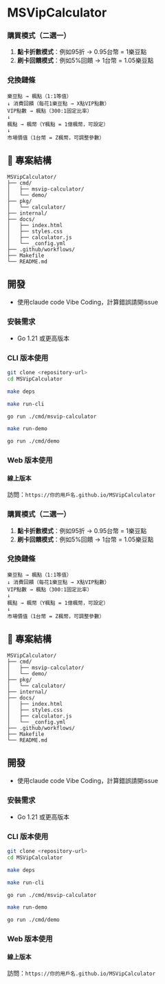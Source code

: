 # MSVipCalculator

### 購買模式（二選一）
1. **點卡折數模式**：例如95折 → 0.95台幣 = 1樂豆點
2. **刷卡回饋模式**：例如5%回饋 → 1台幣 = 1.05樂豆點

### 兌換鏈條
```
樂豆點 → 楓點（1:1等值）
↓ 消費回饋（每花1樂豆點 → X點VIP點數）
VIP點數 → 楓點（300:1固定比率）
↓ 
楓點 → 楓幣（Y楓點 = 1億楓幣，可設定）
↓
市場價值（1台幣 = Z楓幣，可調整參數）
```

## 📁 專案結構

```
MSVipCalculator/
├── cmd/                  
│   ├── msvip-calculator/   
│   └── demo/              
├── pkg/                  
│   └── calculator/      
├── internal/           
├── docs/                 
│   ├── index.html
│   ├── styles.css
│   ├── calculator.js
│   └── _config.yml
├── .github/workflows/    
├── Makefile              
└── README.md
```

## 開發
- 使用claude code Vibe Coding，計算錯誤請開issue

### 安裝需求
- Go 1.21 或更高版本

### CLI 版本使用

```bash
git clone <repository-url>
cd MSVipCalculator

make deps

make run-cli

go run ./cmd/msvip-calculator

make run-demo

go run ./cmd/demo
```

### Web 版本使用

#### 線上版本
訪問：`https://你的用戶名.github.io/MSVipCalculator`

### 購買模式（二選一）
1. **點卡折數模式**：例如95折 → 0.95台幣 = 1樂豆點
2. **刷卡回饋模式**：例如5%回饋 → 1台幣 = 1.05樂豆點

### 兌換鏈條
```
樂豆點 → 楓點（1:1等值）
↓ 消費回饋（每花1樂豆點 → X點VIP點數）
VIP點數 → 楓點（300:1固定比率）
↓ 
楓點 → 楓幣（Y楓點 = 1億楓幣，可設定）
↓
市場價值（1台幣 = Z楓幣，可調整參數）
```

## 📁 專案結構

```
MSVipCalculator/
├── cmd/                  
│   ├── msvip-calculator/   
│   └── demo/              
├── pkg/                  
│   └── calculator/      
├── internal/           
├── docs/                 
│   ├── index.html
│   ├── styles.css
│   ├── calculator.js
│   └── _config.yml
├── .github/workflows/    
├── Makefile              
└── README.md
```

## 開發
- 使用claude code Vibe Coding，計算錯誤請開issue

### 安裝需求
- Go 1.21 或更高版本

### CLI 版本使用

```bash
git clone <repository-url>
cd MSVipCalculator

make deps

make run-cli

go run ./cmd/msvip-calculator

make run-demo

go run ./cmd/demo
```

### Web 版本使用

#### 線上版本
訪問：`https://你的用戶名.github.io/MSVipCalculator`